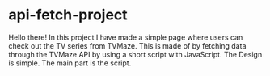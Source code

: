 # api-fetch-project
Hello there!
In this project I have made a simple page where users can check out the TV series from TVMaze.
This is made of by fetching data through the TVMaze API by using a short script with JavaScript.
The Design is simple. The main part is the script.
